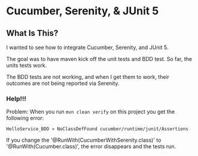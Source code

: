 # Cucumber, Serenity, & JUnit 5


## What Is This?

I wanted to see how to integrate Cucumber, Serenity, and JUnit 5.  

The goal was to have maven kick off the unit tests and BDD test. So far, the units tests work.

The BDD tests are not working, and when I get them to work, their outcomes are not being reported via Serenity.

### Help!!!

Problem: When you run `mvn clean verify` on this project you get the following error:

`HelloService_BDD » NoClassDefFound cucumber/runtime/junit/Assertions`

If you change the '@RunWith(CucumberWithSerenity.class)' to '@RunWith(Cucumber.class)', the error disappears and the tests run.


